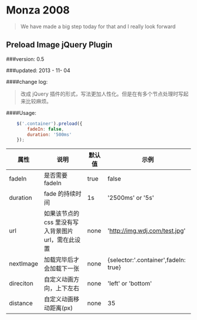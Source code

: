 Monza 2008
=========

> We have made a big step today for that and I really look forward

## Preload Image jQuery Plugin

###version: 0.5
 
###updated: 2013 - 11- 04

####change log: 

> 改成 jQuery 插件的形式，写法更加人性化。但是在有多个节点处理时写起来比较麻烦。

####Usage:
```javascript
    $('.container').preload({
        fadeIn: false,
        duration: '500ms'
    });
```

属性|说明|默认值|示例
---|---|---|---
fadeIn|是否需要 fadeIn|true|false
duration|fade 的持续时间|1s|'2500ms' or '5s'
url|如果该节点的 css 里没有写入背景图片 url，需在此设置|none|'http://img.wdj.com/test.jpg'
nextImage|加载完毕后才会加载下一张|none|{selector:'.container',fadeIn: true}
direciton|自定义动画方向，上下左右|none|'left' or 'bottom'
distance|自定义动画移动距离(px)|none|35


